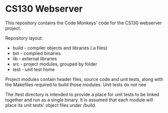 # CS130 Webserver

This repository contains the Code Monkeys' code for the CS130 webserver
project.

Repository layout:

* build - compiler objects and libraries (.a files)
* bin - compiled binaries
* lib - external libraries
* src - project modules, grouped by folder
* test - unit test home

Project modules contain header files, source code and unit tests, along with
the Makefiles required to build those modules. Unit tests do not nee

The /test directory is intended to provide a place for unit tests to be linked
together and run as a single binary. It is assumed that each module will place
its unit tests' object files under /build.
